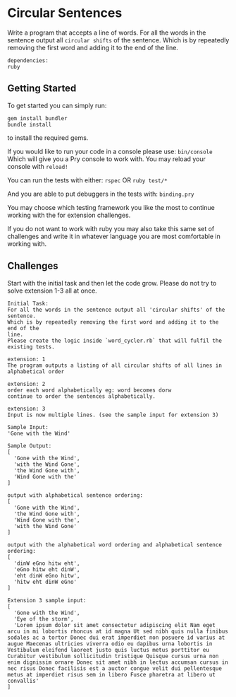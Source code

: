 # Circular Sentences

Write a program that accepts a line of words.
For all the words in the sentence output all `circular shifts` of the sentence.
Which is by repeatedly removing the first word and adding it to the end of the
line.

```
dependencies:
ruby
```
## Getting Started
To get started you can simply run:
```
gem install bundler
bundle install
```
to install the required gems.

If you would like to run your code in a console please use:
`bin/console`
Which will give you a Pry console to work with.
You may reload your console with `reload!`

You can run the tests with either:
```rspec```
OR
```ruby test/*```

And you are able to put debuggers in the tests with:
`binding.pry`

You may choose which testing framework you like the most to continue working with the for extension
challenges.

If you do not want to work with ruby you may also take this same set of challenges and write it in
whatever language you are most comfortable in working with.

## Challenges
Start with the initial task and then let the code grow.
Please do not try to solve extension 1-3 all at once.

```
Initial Task:
For all the words in the sentence output all 'circular shifts' of the sentence.
Which is by repeatedly removing the first word and adding it to the end of the
line.
Please create the logic inside `word_cycler.rb` that will fulfil the existing tests.
```

```
extension: 1
The program outputs a listing of all circular shifts of all lines in alphabetical order
```

```
extension: 2
order each word alphabetically eg: word becomes dorw
continue to order the sentences alphabetically.
```

```
extension: 3
Input is now multiple lines. (see the sample input for extension 3)
```

```
Sample Input:
'Gone with the Wind'
```

```
Sample Output:
[
  'Gone with the Wind',
  'with the Wind Gone',
  'the Wind Gone with',
  'Wind Gone with the'
]
```

```
output with alphabetical sentence ordering:
[
  'Gone with the Wind',
  'the Wind Gone with',
  'Wind Gone with the',
  'with the Wind Gone'
]
```

```
output with the alphabetical word ordering and alphabetical sentence ordering:
[
  'dinW eGno hitw eht',
  'eGno hitw eht dinW',
  'eht dinW eGno hitw',
  'hitw eht dinW eGno'
]
```

```
Extension 3 sample input:
[
  'Gone with the Wind',
  'Eye of the storm',
  'Lorem ipsum dolor sit amet consectetur adipiscing elit Nam eget arcu in mi lobortis rhoncus at id magna Ut sed nibh quis nulla finibus sodales ac a tortor Donec dui erat imperdiet non posuere id varius at augue Maecenas ultricies viverra odio eu dapibus urna lobortis in Vestibulum eleifend laoreet justo quis luctus metus porttitor eu Curabitur vestibulum sollicitudin tristique Quisque cursus urna non enim dignissim ornare Donec sit amet nibh in lectus accumsan cursus in nec risus Donec facilisis est a auctor congue velit dui pellentesque metus at imperdiet risus sem in libero Fusce pharetra at libero ut convallis'
]
```
